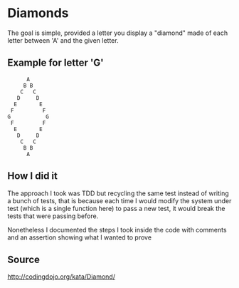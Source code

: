 # Diamonds

The goal is simple, provided a letter you display a "diamond" made of each letter between 'A' and the given letter.

## Example for letter 'G'

```
      A
     B B
    C   C
   D     D
  E       E
 F         F
G           G
 F         F
  E       E
   D     D
    C   C
     B B
      A
```
      

## How I did it

The approach I took was TDD but recycling the same test instead of writing a bunch of tests, that is because each time I would modify the system under test (which is a single function here) to pass a new test, it would break the tests that were passing before.

Nonetheless I documented the steps I took inside the code with comments and an assertion showing what I wanted to prove

## Source

http://codingdojo.org/kata/Diamond/
